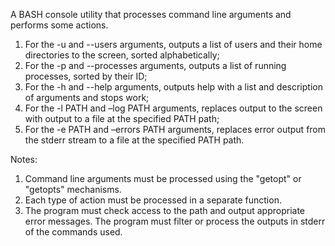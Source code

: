 A BASH console utility that processes command line arguments and performs some actions.
  1. For the -u and --users arguments, outputs a list of users and their home directories to the screen, sorted alphabetically;
  2. For the -p and --processes arguments, outputs a list of running processes, sorted by their ID;
  3. For the -h and --help arguments, outputs help with a list and description of arguments and stops work;
  4. For the -l PATH and –log PATH arguments, replaces output to the screen with output to a file at the specified PATH path;
  5. For the -e PATH and –errors PATH arguments, replaces error output from the stderr stream to a file at the specified PATH path.

Notes:
  1. Command line arguments must be processed using the "getopt" or "getopts" mechanisms.
  2. Each type of action must be processed in a separate function.
  3. The program must check access to the path and output appropriate error messages. The program must filter or process the outputs in stderr of the commands used.
